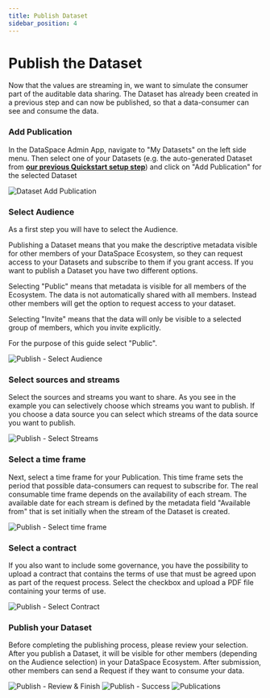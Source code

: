 ```yaml
---
title: Publish Dataset
sidebar_position: 4
---
```


# Publish the Dataset

Now that the values are streaming in, we want to simulate the consumer part of the auditable data sharing.
The Dataset has already been created in a previous step and can now be published, so that a data-consumer can see and consume the data.

### Add Publication

In the DataSpace Admin App, navigate to "My Datasets" on the left side menu. Then select one of your Datasets (e.g. the auto-generated Dataset from [**our previous Quickstart setup step**](./setup-agent.mdx#setup-agent-verify-dataset)) and click on "Add Publication" for the selected Dataset

![Dataset Add Publication](./img/dataset-publish-1.png)

### Select Audience

As a first step you will have to select the Audience.

Publishing a Dataset means that you make the descriptive metadata visible for other members of your DataSpace Ecosystem, so they can request access to your Datasets and subscribe to them if you grant access. If you want to publish a Dataset you have two different options.

Selecting "Public" means that metadata is visible for all members of the Ecosystem. The data is not automatically shared with all members. Instead other members will get the option to request access to your dataset.

Selecting "Invite" means that the data will only be visible to a selected group of members, which you invite explicitly.

For the purpose of this guide select "Public".

![Publish - Select Audience](./img/dataset-publish-2.png)

### Select sources and streams

Select the sources and streams you want to share. As you see in the example you can selectively choose which streams you want to publish. If you choose a data source you can select which streams of the data source you want to publish.

![Publish - Select Streams](./img/dataset-publish-3.png)

### Select a time frame

Next, select a time frame for your Publication. This time frame sets the period that possible data-consumers can request to subscribe for. The real consumable time frame depends on the availability of each stream. The available date for each stream is defined by the metadata field "Available from" that is set initially when the stream of the Dataset is created.

![Publish - Select time frame](./img/dataset-publish-4.png)

### Select a contract

If you also want to include some governance, you have the possibility to upload a contract that contains the terms of use that must be agreed upon as part of the request process. Select the checkbox and upload a PDF file containing your terms of use.

![Publish - Select Contract](./img/dataset-publish-5.png)

### Publish your Dataset

Before completing the publishing process, please review your selection. After you publish a Dataset, it will be visible for other members (depending on the Audience selection) in your DataSpace Ecosystem. After submission, other members can send a Request if they want to consume your data.

![Publish - Review & Finish](./img/dataset-publish-6.png)
![Publish - Success](./img/dataset-publish-7.png)
![Publications](./img/dataset-publish-8.png)
